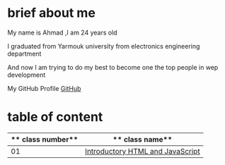 # brief about me

My name is Ahmad ,I am 24 years old

I graduated from Yarmouk university from electronics engineering department

And now I am trying to do my best to become one the top people in wep development

My GitHub Profile [GitHub](https://github.com/ahmadalasaad)

# table of content 

** class number** | ** class name**
----------------- | ----------------
01 | [Introductory HTML and JavaScript](https://ahmadalasaad.github.io/Code-201-Reading-Notes/class-01)



